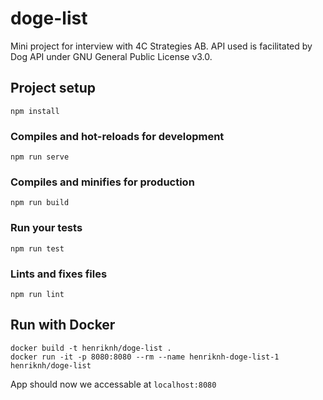 # doge-list

Mini project for interview with 4C Strategies AB.
API used is facilitated by Dog API under GNU General Public License v3.0. 

## Project setup
```
npm install
```

### Compiles and hot-reloads for development
```
npm run serve
```

### Compiles and minifies for production
```
npm run build
```

### Run your tests
```
npm run test
```

### Lints and fixes files
```
npm run lint
```

## Run with Docker

```
docker build -t henriknh/doge-list .
docker run -it -p 8080:8080 --rm --name henriknh-doge-list-1 henriknh/doge-list
```

App should now we accessable at `localhost:8080`
